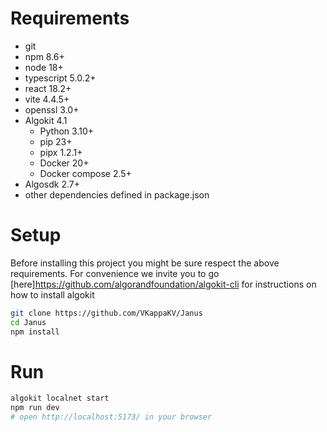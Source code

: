 # Requirements

- git
- npm 8.6+
- node 18+
- typescript 5.0.2+
- react 18.2+
- vite 4.4.5+
- openssl 3.0+
- Algokit 4.1
    - Python 3.10+
    - pip 23+
    - pipx 1.2.1+
    - Docker 20+
    - Docker compose 2.5+
- Algosdk 2.7+
- other dependencies defined in package.json

# Setup

Before installing this project you might be sure respect the above requirements. For convenience we invite you to go [here]https://github.com/algorandfoundation/algokit-cli for instructions on how to install algokit

```bash
git clone https://github.com/VKappaKV/Janus
cd Janus
npm install
```

# Run

```bash
algokit localnet start
npm run dev
# open http://localhost:5173/ in your browser
```

